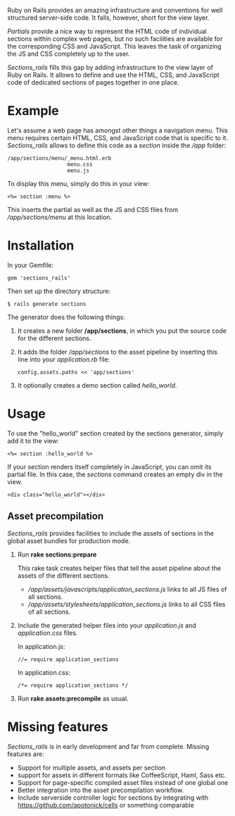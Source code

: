 Ruby on Rails provides an amazing infrastructure and conventions for well structured server-side code. 
It falls, however, short for the view layer. 

_Partials_ provide a nice way to represent the HTML code of individual sections within complex web pages, 
but no such facilities are available for the corresponding CSS and JavaScript. 
This leaves the task of organizing the JS and CSS completely up to the user.

_Sections_rails_ fills this gap by adding infrastructure to the view layer of Ruby on Rails.
It allows to define and use the HTML, CSS, and JavaScript code of dedicated 
sections of pages together in one place.


# Example

Let's assume a web page has amongst other things a navigation menu.
This menu requires certain HTML, CSS, and JavaScript code that is specific to it.
_Sections_rails_ allows to define this code as a _section_ inside the _/app_ folder:

    /app/sections/menu/_menu.html.erb
                       menu.css
                       menu.js

To display this menu, simply do this in your view:

    <%= section :menu %>

This inserts the partial as well as the JS and CSS files from _/app/sections/menu_ at this location.


# Installation

In your Gemfile:

    gem 'sections_rails'

Then set up the directory structure:

    $ rails generate sections

The generator does the following things:

1.  It creates a new folder __/app/sections__,
    in which you put the source code for the different sections.

2.  It adds the folder _/app/sections_ to the asset pipeline by inserting this line into your _application.rb_ file:

        config.assets.paths << 'app/sections'

3.  It optionally creates a demo section called _hello_world_.


# Usage

To use the "hello_world" section created by the sections generator, simply add it to the view:

    <%= section :hello_world %>

If your section renders itself completely in JavaScript, you can omit its partial file.
In this case, the _sections_ command creates an empty div in the view.

    <div class="hello_world"></div>


## Asset precompilation

_Sections_rails_ provides facilities to include the assets of sections in the global asset
bundles for production mode.

1.  Run __rake sections:prepare__
    
    This rake task creates helper files that tell the asset pipeline about the assets of the different sections.

    * _/app/assets/javascripts/application_sections.js_ links to all JS files of all sections.
    * _/app/assets/stylesheets/application_sections.js_ links to all CSS files of all sections.

2.  Include the generated helper files into your _application.js_ and _application.css_ files.

    In application.js:
    
        //= require application_sections

    In application.css:
    
        /*= require application_sections */    

3.  Run __rake assets:precompile__ as usual.


# Missing features

_Sections_rails_ is in early development and far from complete. Missing features are:

* Support for multiple assets, and assets per section
* support for assets in different formats like CoffeeScript, Haml, Sass etc.
* Support for page-specific compiled asset files instead of one global one
* Better integration into the asset precompilation workflow.
* Include serverside controller logic for sections by integrating with https://github.com/apotonick/cells or something comparable
